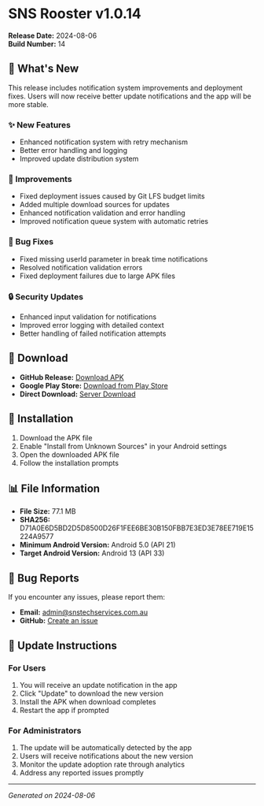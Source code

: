 # SNS Rooster v1.0.14

**Release Date:** 2024-08-06  
**Build Number:** 14

## 🚀 What's New

This release includes notification system improvements and deployment fixes. Users will now receive better update notifications and the app will be more stable.

### ✨ New Features
- Enhanced notification system with retry mechanism
- Better error handling and logging
- Improved update distribution system

### 🔧 Improvements
- Fixed deployment issues caused by Git LFS budget limits
- Added multiple download sources for updates
- Enhanced notification validation and error handling
- Improved notification queue system with automatic retries

### 🐛 Bug Fixes
- Fixed missing userId parameter in break time notifications
- Resolved notification validation errors
- Fixed deployment failures due to large APK files

### 🔒 Security Updates
- Enhanced input validation for notifications
- Improved error logging with detailed context
- Better handling of failed notification attempts

## 📱 Download

- **GitHub Release:** [Download APK](https://github.com/Ajaya-Rajbhandari/SNS-Rooster/releases/tag/v1.0.14)
- **Google Play Store:** [Download from Play Store](https://play.google.com/store/apps/details?id=com.snstech.sns_rooster)
- **Direct Download:** [Server Download](https://sns-rooster.onrender.com/api/app/download/android/file)

## 🔧 Installation

1. Download the APK file
2. Enable "Install from Unknown Sources" in your Android settings
3. Open the downloaded APK file
4. Follow the installation prompts

## 📊 File Information

- **File Size:** 77.1 MB
- **SHA256:** D71A0E6D5BD2D5D8500D26F1FEE6BE30B150FBB7E3ED3E78EE719E15224A9577
- **Minimum Android Version:** Android 5.0 (API 21)
- **Target Android Version:** Android 13 (API 33)

## 🐛 Bug Reports

If you encounter any issues, please report them:
- **Email:** admin@snstechservices.com.au
- **GitHub:** [Create an issue](https://github.com/Ajaya-Rajbhandari/SNS-Rooster/issues)

## 🔄 Update Instructions

### For Users
1. You will receive an update notification in the app
2. Click "Update" to download the new version
3. Install the APK when download completes
4. Restart the app if prompted

### For Administrators
1. The update will be automatically detected by the app
2. Users will receive notifications about the new version
3. Monitor the update adoption rate through analytics
4. Address any reported issues promptly

---

*Generated on 2024-08-06* 
